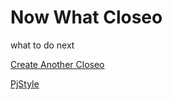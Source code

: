 # Now What Closeo

what to do next

[Create Another Closeo](/dash/closeos/create)

[PjStyle](http://pjstyle.com/)
